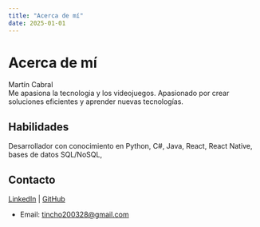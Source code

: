 ```yaml
---
title: "Acerca de mí"
date: 2025-01-01
---
```

# Acerca de mí
Martín Cabral  
Me apasiona la tecnologia y los videojuegos. Apasionado por crear soluciones eficientes y aprender nuevas tecnologías.
## Habilidades
Desarrollador con conocimiento en Python, C#, Java, React, React Native, bases de datos SQL/NoSQL, 
## Contacto
[LinkedIn](https://www.linkedin.com/in/martin-cabral-0973482b3) | [GitHub](https://github.com) 

- Email: tincho200328@gmail.com
